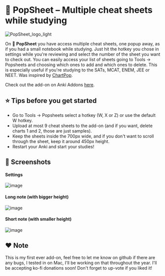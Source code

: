 # 📝 PopSheet – Multiple cheat sheets while studying 

![PopSheet_logo_light](https://github.com/user-attachments/assets/90f7dfe8-09c8-4798-99fe-157b536fe306)

On 📝 **PopSheet** you have access multiple cheat sheets, one popup away, as if you had a small notebook while studying. Just hit the hotkey you chose in settings while you're reviewing and select the number of the sheet you want to check out. You can easily access your list of sheets going to Tools -> Popsheets and choosing which ones to add and which ones to delete. This is especially useful if you're studying to the SATs, MCAT, ENEM, JEE or NEET. Was inspired by [ChartPop](https://ankiweb.net/shared/info/317566972).

Check out the add-on on Anki Addons [here](https://ankiweb.net/shared/info/1803057887).

## ⭐️ Tips before you get started
- Go to Tools -> Popsheets select a hotkey (W, X or Z) or use the default W hotkey.
- Upload at most 9 cheat sheets to the add-on (and if you want, delete charts 1 and 2, those are just samples).
- Keep the sheets inside the 700px wide, and if you don't want to scroll through the sheet, keep it around 450px height.
- Restart your Anki and start your studies!

## 📸 Screenshots
#### Settings

![image](https://github.com/user-attachments/assets/0c0e2f01-3e49-46ee-9a39-c2f0dcf7d320)

#### Long note (with bigger height)

![image](https://github.com/user-attachments/assets/7d51f6ba-9496-482e-ab70-b1f9757ac975)

#### Short note (with smaller height)

![image](https://github.com/user-attachments/assets/87f79bb9-2a2c-4249-8d4e-6c0a83ce1897)

## ❤️ Note 
This is my first ever add-on, feel free to let me know on github if there are any bugs, I tested in on Mac, I'll be working on that throughout the year. I'll be accepting ko-fi donations soon! Don't forget to up-vote if you liked it!
